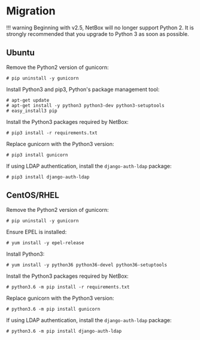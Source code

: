 # Migration

!!! warning
    Beginning with v2.5, NetBox will no longer support Python 2. It is strongly recommended that you upgrade to Python 3 as soon as possible.

## Ubuntu

Remove the Python2 version of gunicorn:

```no-highlight
# pip uninstall -y gunicorn
```

Install Python3 and pip3, Python's package management tool:

```no-highlight
# apt-get update
# apt-get install -y python3 python3-dev python3-setuptools
# easy_install3 pip
```

Install the Python3 packages required by NetBox:

```no-highlight
# pip3 install -r requirements.txt
```

Replace gunicorn with the Python3 version:

```no-highlight
# pip3 install gunicorn
```

If using LDAP authentication, install the `django-auth-ldap` package:

```no-highlight
# pip3 install django-auth-ldap
```

## CentOS/RHEL

Remove the Python2 version of gunicorn:

```no-highlight
# pip uninstall -y gunicorn
```

Ensure EPEL is installed:

```no-highlight
# yum install -y epel-release
```

Install Python3:

```no-highlight
# yum install -y python36 python36-devel python36-setuptools
```

Install the Python3 packages required by NetBox:

```no-highlight
# python3.6 -m pip install -r requirements.txt
```

Replace gunicorn with the Python3 version:

```no-highlight
# python3.6 -m pip install gunicorn
```

If using LDAP authentication, install the `django-auth-ldap` package:

```no-highlight
# python3.6 -m pip install django-auth-ldap
```

